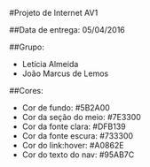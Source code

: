 #Projeto de Internet AV1

##Data de entrega:
05/04/2016

##Grupo:
- Letícia Almeida
- João Marcus de Lemos

##Cores:
- Cor de fundo: #5B2A00
- Cor da seção do meio: #7E3300
- Cor da fonte clara: #DFB139
- Cor da fonte escura: #733300
- Cor do link:hover: #A0862E
- Cor do texto do nav: #95AB7C